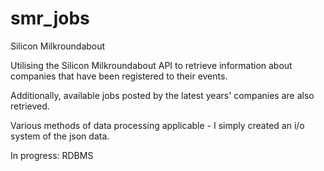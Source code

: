 # smr_jobs
Silicon Milkroundabout

Utilising the Silicon Milkroundabout API to retrieve information about companies that have been registered to their events.

Additionally, available jobs posted by the latest years' companies are also retrieved.

Various methods of data processing applicable - I simply created an i/o system of the json data.

In progress: RDBMS
